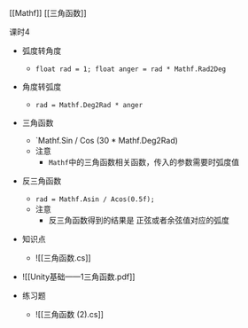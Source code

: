 
[[Mathf]]
[[三角函数]]


课时4

- 弧度转角度
	- `float rad = 1; float anger = rad * Mathf.Rad2Deg`
- 角度转弧度
	- `rad = Mathf.Deg2Rad * anger`
- 三角函数
	- `Mathf.Sin / Cos (30 * Mathf.Deg2Rad)
	- 注意
		- `Mathf`中的三角函数相关函数，传入的参数需要时弧度值
- 反三角函数
	- `rad = Mathf.Asin / Acos(0.5f);`
	- 注意
		- 反三角函数得到的结果是 正弦或者余弦值对应的弧度


- 知识点
	- ![[三角函数.cs]]
- ![[Unity基础——1三角函数.pdf]]

- 练习题
	- ![[三角函数 (2).cs]]